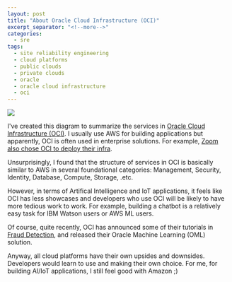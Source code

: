 ```yaml
---
layout: post
title: "About Oracle Cloud Infrastructure (OCI)"
excerpt_separator: "<!--more-->"
categories:
  - sre
tags:
  - site reliability engineering
  - cloud platforms
  - public clouds
  - private clouds
  - oracle
  - oracle cloud infrastructure
  - oci
---
```


![](/assets/img/oci.png)
<!--more-->

I've created this diagram to summarize the services in [Oracle Cloud Infrastructure (OCI)](https://www.oracle.com/cloud/).
I usually use AWS for building applications but apparently, OCI is often used in enterprise solutions.
For example, [Zoom also chose OCI to deploy their infra](https://www.lastweekinaws.com/blog/why-zoom-chose-oracle-cloud-over-aws-and-maybe-you-should-too/).

Unsurprisingly, I found that the structure of services in OCI is basically similar to AWS in several foundational categories: Management, Security, Identity, Database, Compute, Storage, .etc. 

However, in terms of Artifical Intelligence and IoT applications, it feels like OCI has less showcases and developers who use OCI will be likely to have more tedious work to work.
For example, building a chatbot is a relatively easy task for IBM Watson users or AWS ML users.

Of course, quite recently, OCI has announced some of their tutorials in [Fraud Detection](https://blogs.oracle.com/machinelearning/a-two-step-process-for-detecting-fraud-using-oracle-machine-learning), and released their Oracle Machine Learning (OML) solution.

Anyway, all cloud platforms have their own upsides and downsides. Developers would learn to use and making their own choice. For me, for building AI/IoT applications, I still feel good with Amazon ;)